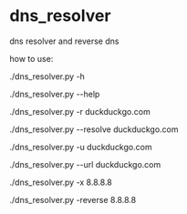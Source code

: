 # dns_resolver
dns resolver and reverse dns

how to use:

./dns_resolver.py -h

./dns_resolver.py --help

./dns_resolver.py -r duckduckgo.com

./dns_resolver.py --resolve duckduckgo.com

./dns_resolver.py -u duckduckgo.com

./dns_resolver.py --url duckduckgo.com

./dns_resolver.py -x 8.8.8.8

./dns_resolver.py -reverse 8.8.8.8
